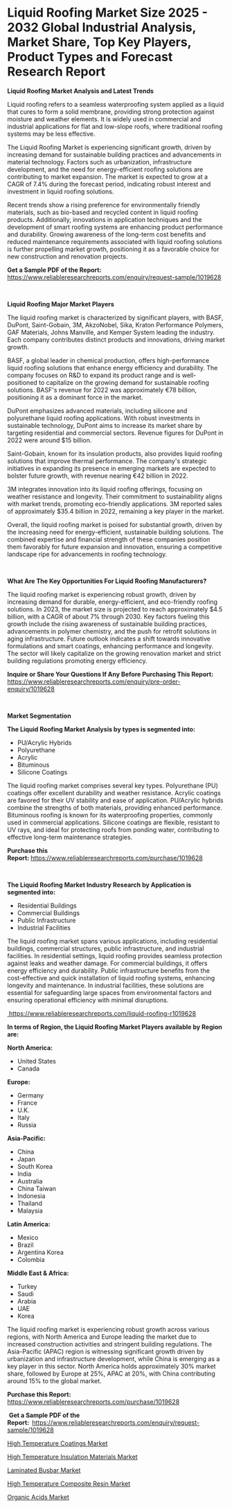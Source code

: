 <p><h1>Liquid Roofing Market Size 2025 - 2032 Global Industrial Analysis, Market Share, Top Key Players, Product Types and Forecast Research Report</h1></p><p><strong>Liquid Roofing Market Analysis and Latest Trends</strong></p>
<p><p>Liquid roofing refers to a seamless waterproofing system applied as a liquid that cures to form a solid membrane, providing strong protection against moisture and weather elements. It is widely used in commercial and industrial applications for flat and low-slope roofs, where traditional roofing systems may be less effective. </p><p>The Liquid Roofing Market is experiencing significant growth, driven by increasing demand for sustainable building practices and advancements in material technology. Factors such as urbanization, infrastructure development, and the need for energy-efficient roofing solutions are contributing to market expansion. The market is expected to grow at a CAGR of 7.4% during the forecast period, indicating robust interest and investment in liquid roofing solutions. </p><p>Recent trends show a rising preference for environmentally friendly materials, such as bio-based and recycled content in liquid roofing products. Additionally, innovations in application techniques and the development of smart roofing systems are enhancing product performance and durability. Growing awareness of the long-term cost benefits and reduced maintenance requirements associated with liquid roofing solutions is further propelling market growth, positioning it as a favorable choice for new construction and renovation projects.</p></p>
<p><strong>Get a Sample PDF of the Report:&nbsp;</strong> <a href="https://www.reliableresearchreports.com/enquiry/request-sample/1019628?utm_campaign=36&utm_medium=2&utm_source=Github&utm_content=ia&utm_term=31012025&utm_id=liquid-roofing">https://www.reliableresearchreports.com/enquiry/request-sample/1019628</a></p>
<p>&nbsp;</p>
<p><strong>Liquid Roofing Major Market Players</strong></p>
<p><p>The liquid roofing market is characterized by significant players, with BASF, DuPont, Saint-Gobain, 3M, AkzoNobel, Sika, Kraton Performance Polymers, GAF Materials, Johns Manville, and Kemper System leading the industry. Each company contributes distinct products and innovations, driving market growth.</p><p>BASF, a global leader in chemical production, offers high-performance liquid roofing solutions that enhance energy efficiency and durability. The company focuses on R&D to expand its product range and is well-positioned to capitalize on the growing demand for sustainable roofing solutions. BASF's revenue for 2022 was approximately €78 billion, positioning it as a dominant force in the market.</p><p>DuPont emphasizes advanced materials, including silicone and polyurethane liquid roofing applications. With robust investments in sustainable technology, DuPont aims to increase its market share by targeting residential and commercial sectors. Revenue figures for DuPont in 2022 were around $15 billion.</p><p>Saint-Gobain, known for its insulation products, also provides liquid roofing solutions that improve thermal performance. The company's strategic initiatives in expanding its presence in emerging markets are expected to bolster future growth, with revenue nearing €42 billion in 2022.</p><p>3M integrates innovation into its liquid roofing offerings, focusing on weather resistance and longevity. Their commitment to sustainability aligns with market trends, promoting eco-friendly applications. 3M reported sales of approximately $35.4 billion in 2022, remaining a key player in the market.</p><p>Overall, the liquid roofing market is poised for substantial growth, driven by the increasing need for energy-efficient, sustainable building solutions. The combined expertise and financial strength of these companies position them favorably for future expansion and innovation, ensuring a competitive landscape ripe for advancements in roofing technology.</p></p>
<p>&nbsp;</p>
<p><strong>What Are The Key Opportunities For Liquid Roofing Manufacturers?</strong></p>
<p><p>The liquid roofing market is experiencing robust growth, driven by increasing demand for durable, energy-efficient, and eco-friendly roofing solutions. In 2023, the market size is projected to reach approximately $4.5 billion, with a CAGR of about 7% through 2030. Key factors fueling this growth include the rising awareness of sustainable building practices, advancements in polymer chemistry, and the push for retrofit solutions in aging infrastructure. Future outlook indicates a shift towards innovative formulations and smart coatings, enhancing performance and longevity. The sector will likely capitalize on the growing renovation market and strict building regulations promoting energy efficiency.</p></p>
<p><strong>Inquire or Share Your Questions If Any Before Purchasing This Report:</strong> <a href="https://www.reliableresearchreports.com/enquiry/pre-order-enquiry/1019628?utm_campaign=36&utm_medium=2&utm_source=Github&utm_content=ia&utm_term=31012025&utm_id=liquid-roofing">https://www.reliableresearchreports.com/enquiry/pre-order-enquiry/1019628</a></p>
<p>&nbsp;</p>
<p><strong>Market Segmentation</strong></p>
<p><strong>The Liquid Roofing Market Analysis by types is segmented into:</strong></p>
<p><ul><li>PU/Acrylic Hybrids</li><li>Polyurethane</li><li>Acrylic</li><li>Bituminous</li><li>Silicone Coatings</li></ul></p>
<p><p>The liquid roofing market comprises several key types. Polyurethane (PU) coatings offer excellent durability and weather resistance. Acrylic coatings are favored for their UV stability and ease of application. PU/Acrylic hybrids combine the strengths of both materials, providing enhanced performance. Bituminous roofing is known for its waterproofing properties, commonly used in commercial applications. Silicone coatings are flexible, resistant to UV rays, and ideal for protecting roofs from ponding water, contributing to effective long-term maintenance strategies.</p></p>
<p><strong>Purchase this Report:&nbsp;</strong><a href="https://www.reliableresearchreports.com/purchase/1019628?utm_campaign=36&utm_medium=2&utm_source=Github&utm_content=ia&utm_term=31012025&utm_id=liquid-roofing">https://www.reliableresearchreports.com/purchase/1019628</a></p>
<p>&nbsp;</p>
<p><strong>The Liquid Roofing Market Industry Research by Application is segmented into:</strong></p>
<p><ul><li>Residential Buildings</li><li>Commercial Buildings</li><li>Public Infrastructure</li><li>Industrial Facilities</li></ul></p>
<p><p>The liquid roofing market spans various applications, including residential buildings, commercial structures, public infrastructure, and industrial facilities. In residential settings, liquid roofing provides seamless protection against leaks and weather damage. For commercial buildings, it offers energy efficiency and durability. Public infrastructure benefits from the cost-effective and quick installation of liquid roofing systems, enhancing longevity and maintenance. In industrial facilities, these solutions are essential for safeguarding large spaces from environmental factors and ensuring operational efficiency with minimal disruptions.</p></p>
<p><a href="https://www.reliableresearchreports.com/liquid-roofing-r1019628?utm_campaign=36&utm_medium=2&utm_source=Github&utm_content=ia&utm_term=31012025&utm_id=liquid-roofing">&nbsp;https://www.reliableresearchreports.com/liquid-roofing-r1019628</a></p>
<p><strong>In terms of Region, the Liquid Roofing Market Players available by Region are:</strong></p>
<p>
    <p> <strong> North America: </strong>
        <ul>
            <li>United States</li>
            <li>Canada</li>
        </ul>
        </p> 
    <p> <strong> Europe: </strong>
        <ul>
            <li>Germany</li>
            <li>France</li>
            <li>U.K.</li>
            <li>Italy</li>
            <li>Russia</li>
        </ul>
        </p> 
    <p> <strong> Asia-Pacific: </strong>
        <ul>
            <li>China</li>
            <li>Japan</li>
            <li>South Korea</li>
            <li>India</li>
            <li>Australia</li>
            <li>China Taiwan</li>
            <li>Indonesia</li>
            <li>Thailand</li>
            <li>Malaysia</li>
        </ul>
        </p> 
    <p> <strong> Latin America: </strong>
        <ul>
            <li>Mexico</li>
            <li>Brazil</li>
            <li>Argentina Korea</li>
            <li>Colombia</li>
        </ul>
        </p> 
    <p> <strong> Middle East & Africa: </strong>
        <ul>
            <li>Turkey</li>
            <li>Saudi</li>
            <li>Arabia</li>
            <li>UAE</li>
            <li>Korea</li>
        </ul>
    </p>
    </p>
<p><p>The liquid roofing market is experiencing robust growth across various regions, with North America and Europe leading the market due to increased construction activities and stringent building regulations. The Asia-Pacific (APAC) region is witnessing significant growth driven by urbanization and infrastructure development, while China is emerging as a key player in this sector. North America holds approximately 30% market share, followed by Europe at 25%, APAC at 20%, with China contributing around 15% to the global market.</p></p>
<p><strong>Purchase this Report: </strong><a href="https://www.reliableresearchreports.com/purchase/1019628?utm_campaign=36&utm_medium=2&utm_source=Github&utm_content=ia&utm_term=31012025&utm_id=liquid-roofing">https://www.reliableresearchreports.com/purchase/1019628</a></p>
<p>&nbsp;<strong>Get a Sample PDF of the Report:&nbsp;&nbsp;</strong><a href="https://www.reliableresearchreports.com/enquiry/request-sample/1019628?utm_campaign=36&utm_medium=2&utm_source=Github&utm_content=ia&utm_term=31012025&utm_id=liquid-roofing">https://www.reliableresearchreports.com/enquiry/request-sample/1019628</a></p>
<p><strong></strong></p>
<p><p><a href="https://github.com/SanjidaKhan901/Market-Research-Report-List-1/blob/main/high-temperature-coatings-market.md?utm_campaign=36&utm_medium=2&utm_source=Github&utm_content=ia&utm_term=31012025&utm_id=liquid-roofing">High Temperature Coatings Market</a></p><p><a href="https://github.com/dierdrecrichton210/Market-Research-Report-List-1/blob/main/high-temperature-insulation-materials-market.md?utm_campaign=36&utm_medium=2&utm_source=Github&utm_content=ia&utm_term=31012025&utm_id=liquid-roofing">High Temperature Insulation Materials Market</a></p><p><a href="https://github.com/pelahotayabe/Market-Research-Report-List-1/blob/main/laminated-busbar-market.md?utm_campaign=36&utm_medium=2&utm_source=Github&utm_content=ia&utm_term=31012025&utm_id=liquid-roofing">Laminated Busbar Market</a></p><p><a href="https://github.com/AngelaWalsh696/Market-Research-Report-List-1/blob/main/high-temperature-composite-resin-market.md?utm_campaign=36&utm_medium=2&utm_source=Github&utm_content=ia&utm_term=31012025&utm_id=liquid-roofing">High Temperature Composite Resin Market</a></p><p><a href="https://github.com/cheryjhonson/Market-Research-Report-List-1/blob/main/organic-acids-market.md?utm_campaign=36&utm_medium=2&utm_source=Github&utm_content=ia&utm_term=31012025&utm_id=liquid-roofing">Organic Acids Market</a></p></p>